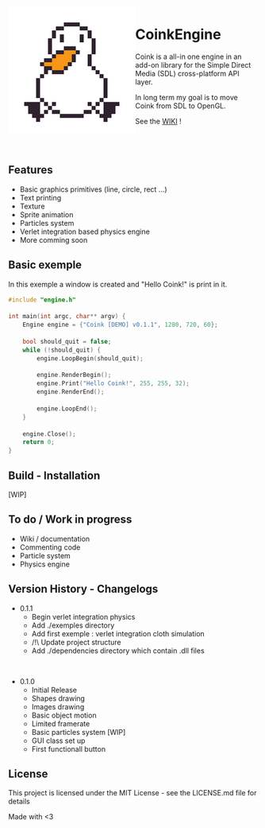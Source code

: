 <img align="left" src="ressource/coink_256.png" alt="coink logo">


# CoinkEngine 
Coink is a all-in one engine in an add-on library for the Simple Direct Media (SDL) cross-platform API layer.

In long term my goal is to move Coink from SDL to OpenGL.

See the [WIKI](https://github.com/Nimajjj/Coink/wiki) ! 

<br><br>
## Features
* Basic graphics primitives (line, circle, rect ...)
* Text printing
* Texture
* Sprite animation
* Particles system
* Verlet integration based physics engine
* More comming soon


## Basic exemple
In this exemple a window is created and "Hello Coink!" is print in it.
```c++
#include "engine.h"

int main(int argc, char** argv) {
    Engine engine = {"Coink [DEMO] v0.1.1", 1280, 720, 60};

    bool should_quit = false;
    while (!should_quit) {
        engine.LoopBegin(should_quit);

        engine.RenderBegin();
        engine.Print("Hello Coink!", 255, 255, 32);
        engine.RenderEnd();

        engine.LoopEnd();
    }

    engine.Close();
    return 0;
}
```


## Build - Installation
[WIP]


## To do / Work in progress
* Wiki / documentation
* Commenting code
* Particle system
* Physics engine


## Version History - Changelogs
* 0.1.1
  * Begin verlet integration physics
  * Add ./exemples directory
  * Add first exemple : verlet integration cloth simulation
  * /!\ Update project structure
  * Add ./dependencies directory which contain .dll files
<br>

* 0.1.0
    * Initial Release
    * Shapes drawing
    * Images drawing
    * Basic object motion
    * Limited framerate
    * Basic particles system [WIP]
    * GUI class set up
    * First functionall button


## License
This project is licensed under the MIT License - see the LICENSE.md file for details

Made with <3